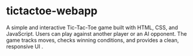 # tictactoe-webapp
A simple and interactive Tic-Tac-Toe game built with HTML, CSS, and JavaScript. Users can play against another player or an AI opponent. The game tracks moves, checks winning conditions, and provides a clean, responsive UI .
